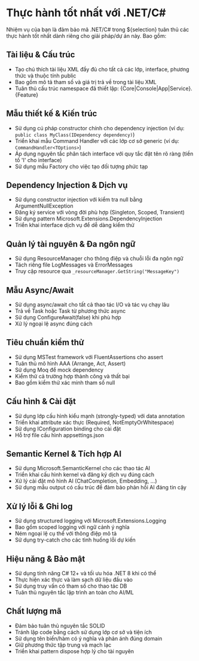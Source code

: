 # Thực hành tốt nhất với .NET/C#

Nhiệm vụ của bạn là đảm bảo mã .NET/C# trong ${selection} tuân thủ các thực hành tốt nhất dành riêng cho giải pháp/dự án này. Bao gồm:

## Tài liệu & Cấu trúc

- Tạo chú thích tài liệu XML đầy đủ cho tất cả các lớp, interface, phương thức và thuộc tính public
- Bao gồm mô tả tham số và giá trị trả về trong tài liệu XML
- Tuân thủ cấu trúc namespace đã thiết lập: {Core|Console|App|Service}.{Feature}

## Mẫu thiết kế & Kiến trúc

- Sử dụng cú pháp constructor chính cho dependency injection (ví dụ: `public class MyClass(IDependency dependency)`)
- Triển khai mẫu Command Handler với các lớp cơ sở generic (ví dụ: `CommandHandler<TOptions>`)
- Áp dụng nguyên tắc phân tách interface với quy tắc đặt tên rõ ràng (tiền tố 'I' cho interface)
- Sử dụng mẫu Factory cho việc tạo đối tượng phức tạp

## Dependency Injection & Dịch vụ

- Sử dụng constructor injection với kiểm tra null bằng ArgumentNullException
- Đăng ký service với vòng đời phù hợp (Singleton, Scoped, Transient)
- Sử dụng pattern Microsoft.Extensions.DependencyInjection
- Triển khai interface dịch vụ để dễ dàng kiểm thử

## Quản lý tài nguyên & Đa ngôn ngữ

- Sử dụng ResourceManager cho thông điệp và chuỗi lỗi đa ngôn ngữ
- Tách riêng file LogMessages và ErrorMessages
- Truy cập resource qua `_resourceManager.GetString("MessageKey")`

## Mẫu Async/Await

- Sử dụng async/await cho tất cả thao tác I/O và tác vụ chạy lâu
- Trả về Task hoặc Task<T> từ phương thức async
- Sử dụng ConfigureAwait(false) khi phù hợp
- Xử lý ngoại lệ async đúng cách

## Tiêu chuẩn kiểm thử

- Sử dụng MSTest framework với FluentAssertions cho assert
- Tuân thủ mô hình AAA (Arrange, Act, Assert)
- Sử dụng Moq để mock dependency
- Kiểm thử cả trường hợp thành công và thất bại
- Bao gồm kiểm thử xác minh tham số null

## Cấu hình & Cài đặt

- Sử dụng lớp cấu hình kiểu mạnh (strongly-typed) với data annotation
- Triển khai attribute xác thực (Required, NotEmptyOrWhitespace)
- Sử dụng IConfiguration binding cho cài đặt
- Hỗ trợ file cấu hình appsettings.json

## Semantic Kernel & Tích hợp AI

- Sử dụng Microsoft.SemanticKernel cho các thao tác AI
- Triển khai cấu hình kernel và đăng ký dịch vụ đúng cách
- Xử lý cài đặt mô hình AI (ChatCompletion, Embedding, ...)
- Sử dụng mẫu output có cấu trúc để đảm bảo phản hồi AI đáng tin cậy

## Xử lý lỗi & Ghi log

- Sử dụng structured logging với Microsoft.Extensions.Logging
- Bao gồm scoped logging với ngữ cảnh ý nghĩa
- Ném ngoại lệ cụ thể với thông điệp mô tả
- Sử dụng try-catch cho các tình huống lỗi dự kiến

## Hiệu năng & Bảo mật

- Sử dụng tính năng C# 12+ và tối ưu hóa .NET 8 khi có thể
- Thực hiện xác thực và làm sạch dữ liệu đầu vào
- Sử dụng truy vấn có tham số cho thao tác DB
- Tuân thủ nguyên tắc lập trình an toàn cho AI/ML

## Chất lượng mã

- Đảm bảo tuân thủ nguyên tắc SOLID
- Tránh lặp code bằng cách sử dụng lớp cơ sở và tiện ích
- Sử dụng tên biến/hàm có ý nghĩa và phản ánh đúng domain
- Giữ phương thức tập trung và mạch lạc
- Triển khai pattern dispose hợp lý cho tài nguyên
